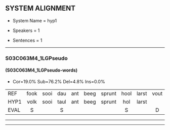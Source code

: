 
## SYSTEM ALIGNMENT

- System Name = hyp1

- Speakers = 1

- Sentences = 1

---

### S03C063M4_1LGPseudo

#### (S03C063M4_1LGPseudo-words)

- Cor=19.0%	Sub=76.2%	Del=4.8%	Ins=0.0%

|  |  |  |  |  |  |  |  |  |  |  |  |  |  |  |  |  |  |  |  |  |  |  |  |  |  |  |  |  |  |  |  |  |  |  |  |  |  |  |  |  |  |  |
|:--- |:---:|:---:|:---:|:---:|:---:|:---:|:---:|:---:|:---:|:---:|:---:|:---:|:---:|:---:|:---:|:---:|:---:|:---:|:---:|:---:|:---:|:---:|:---:|:---:|:---:|:---:|:---:|:---:|:---:|:---:|:---:|:---:|:---:|:---:|:---:|:---:|:---:|:---:|:---:|:---:|:---:|:---:|
| REF | fook | sooi | dau | ant | beeg | sprunt | hool | larst | vout | zwoei | fam | * | rachts | vaap | sprieuw | keng | swoers | doer | plirt | jien | blard | guul | hoekt | * | neeuw | noork | vid | zans | leum | haans | spaai | sjalt | heik | sank | roen | frijk | eem | schard | grek | dron | snaaf | stuid |
| HYP1 | volk | sooi | taul | ant | beeg | sprunt | hol | larst |  |  | fout | swoei | fan | racht | fap | spreeuw | king | swoort | door | pleert | jeen | plart | guel | hooks | metneew | nork | vit | sans | lum | hans | spay | sjalt | hejk | sank | roen | frejk | im | schart | grijk | droom | snaf | stuit |
| EVAL | S |  | S |  |  |  | S |  | D | D | S | S | S | S | S | S | S | S | S | S | S | S | S | S | S | S | S | S | S | S | S |  | S |  |  | S | S | S | S | S | S | S |
---

---
